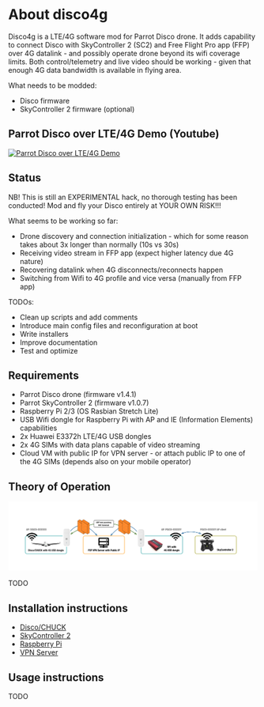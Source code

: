 # About disco4g

Disco4g is a LTE/4G software mod for Parrot Disco drone. It adds capability to connect Disco with SkyController 2 (SC2) and Free Flight Pro app (FFP) over 4G datalink - and possibly operate drone beyond its wifi coverage limits. Both control/telemetry and live video should be working - given that enough 4G data bandwidth is available in flying area.

What needs to be modded:
* Disco firmware
* SkyController 2 firmware (optional)

## Parrot Disco over LTE/4G Demo (Youtube)

[![Parrot Disco over LTE/4G Demo](https://img.youtube.com/vi/1Txyy7Xstms/0.jpg)](https://www.youtube.com/watch?v=1Txyy7Xstms)

## Status

NB! This is still an EXPERIMENTAL hack, no thorough testing has been conducted! Mod and fly your Disco entirely at YOUR OWN RISK!!!

What seems to be working so far:
* Drone discovery and connection initialization - which for some reason takes about 3x longer than normally (10s vs 30s)
* Receiving video stream in FFP app (expect higher latency due 4G nature)
* Recovering datalink when 4G disconnects/reconnects happen
* Switching from Wifi to 4G profile and vice versa (manually from FFP app)

TODOs:
* Clean up scripts and add comments
* Introduce main config files and reconfiguration at boot
* Write installers
* Improve documentation
* Test and optimize

## Requirements

* Parrot Disco drone (firmware v1.4.1)
* Parrot SkyController 2 (firmware v1.0.7)
* Raspberry Pi 2/3 (OS Rasbian Stretch Lite)
* USB Wifi dongle for Raspberry Pi with AP and IE (Information Elements) capabilities
* 2x Huawei E3372h LTE/4G USB dongles
* 2x 4G SIMs with data plans capable of video streaming
* Cloud VM with public IP for VPN server - or attach public IP to one of the 4G SIMs (depends also on your mobile operator)

## Theory of Operation

![lte mod diagram](images/lte-mod-diagram.png)

TODO

## Installation instructions

* [Disco/CHUCK](Disco/README.md)
* [SkyController 2](SC2/README.md)
* [Raspberry Pi](RPi/README.md)
* [VPN Server](VPN/README.md)

## Usage instructions

TODO
